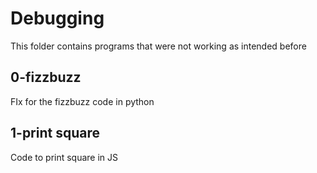# Debugging
This folder contains programs that were not working as intended before
## 0-fizzbuzz
FIx for the fizzbuzz code in python
## 1-print square
Code to print square in JS
